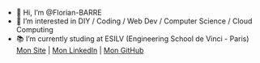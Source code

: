 - 👋 Hi, I’m @Florian-BARRE
- 👀 I’m interested in DIY / Coding / Web Dev / Computer Science / Cloud Computing
- 📚 I’m currently studing at ESILV (Engineering School de Vinci - Paris)
[Mon Site](https://florianbarre.fr/) | [Mon LinkedIn](www.linkedin.com/in/barre-florian) | [Mon GitHub](https://github.com/Florian-BARRE)

<!---
Florian-BARRE/Florian-BARRE is a ✨ special ✨ repository because its `README.md` (this file) appears on your GitHub profile.
You can click the Preview link to take a look at your changes.
--->
